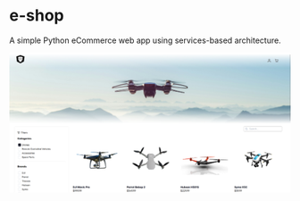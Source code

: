 # e-shop
A simple Python eCommerce web app using services-based architecture.

![frontend homepage screenshot](images/web-screenshot.png)
